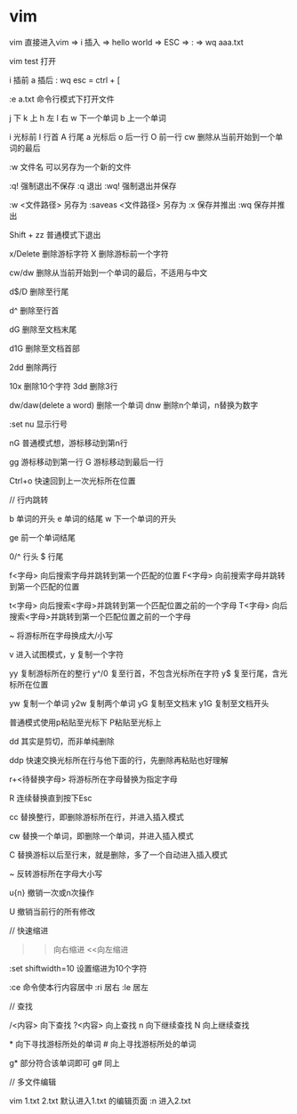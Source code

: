 # vim
vim 直接进入vim => i 插入 => hello world => ESC => : => wq aaa.txt

vim test 打开

i 插前
a 插后
:
wq
esc = ctrl + [


:e a.txt 命令行模式下打开文件

j 下
k 上
h 左
l 右
w 下一个单词
b 上一个单词


i 光标前
I 行首
A 行尾
a 光标后
o 后一行
O 前一行
cw 删除从当前开始到一个单词的最后


:w 文件名 可以另存为一个新的文件



:q! 强制退出不保存
:q 退出
:wq! 强制退出并保存

:w <文件路径> 另存为
:saveas <文件路径> 另存为
:x 保存并推出
:wq 保存并推出

Shift + zz 普通模式下退出


x/Delete 删除游标字符
X 删除游标前一个字符


cw/dw 删除从当前开始到一个单词的最后，不适用与中文

d$/D 删除至行尾

d^ 删除至行首

dG 删除至文档末尾

d1G 删除至文档首部


2dd 删除两行

10x 删除10个字符
3dd 删除3行


dw/daw(delete a word) 删除一个单词
dnw 删除n个单词，n替换为数字




:set nu 显示行号

nG 普通模式想，游标移动到第n行

gg 游标移动到第一行
G  游标移动到最后一行


Ctrl+o 快速回到上一次光标所在位置

// 行内跳转

b 单词的开头
e 单词的结尾
w 下一个单词的开头

ge 前一个单词结尾

0/^ 行头
$   行尾


f<字母> 向后搜索字母并跳转到第一个匹配的位置
F<字母> 向前搜索字母并跳转到第一个匹配的位置

t<字母> 向后搜索<字母>并跳转到第一个匹配位置之前的一个字母
T<字母> 向后搜索<字母>并跳转到第一个匹配位置之前的一个字母


~ 将游标所在字母换成大/小写



v 进入试图模式，y 复制一个字符

yy 复制游标所在的整行
y^/0 复至行首，不包含光标所在字符
y$ 复至行尾，含光标所在位置

yw 复制一个单词
y2w 复制两个单词
yG 复制至文档末
y1G 复制至文档开头

普通模式使用p粘贴至光标下
P粘贴至光标上

dd 其实是剪切，而非单纯删除

ddp 快速交换光标所在行与他下面的行，先删除再粘贴也好理解



r+<待替换字母> 将游标所在字母替换为指定字母

R 连续替换直到按下Esc

cc 替换整行，即删除游标所在行，并进入插入模式

cw 替换一个单词，即删除一个单词，并进入插入模式

C 替换游标以后至行末，就是删除，多了一个自动进入插入模式

~ 反转游标所在字母大小写

u{n} 撤销一次或n次操作

U 撤销当前行的所有修改



// 快速缩进

>>向右缩进
<<向左缩进

:set shiftwidth=10 设置缩进为10个字符

:ce 命令使本行内容居中
:ri 居右
:le 居左


// 查找

/<内容> 向下查找
?<内容> 向上查找
n 向下继续查找
N 向上继续查找

\* 向下寻找游标所处的单词
\# 向上寻找游标所处的单词

g\* 部分符合该单词即可
g\# 同上


// 多文件编辑

vim 1.txt 2.txt
默认进入1.txt 的编辑页面
:n 进入2.txt
